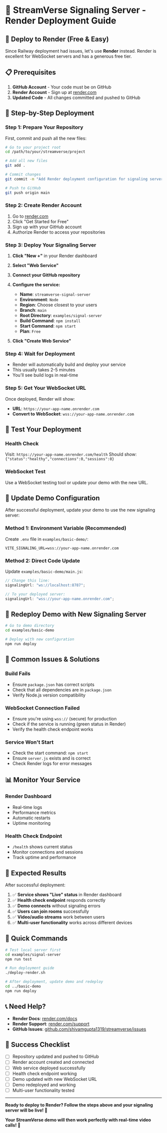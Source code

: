 # 🚀 StreamVerse Signaling Server - Render Deployment Guide

## 🎯 **Deploy to Render (Free & Easy)**

Since Railway deployment had issues, let's use **Render** instead. Render is excellent for WebSocket servers and has a generous free tier.

## 📋 **Prerequisites**

1. **GitHub Account** - Your code must be on GitHub
2. **Render Account** - Sign up at [render.com](https://render.com)
3. **Updated Code** - All changes committed and pushed to GitHub

## 🚀 **Step-by-Step Deployment**

### **Step 1: Prepare Your Repository**

First, commit and push all the new files:

```bash
# Go to your project root
cd /path/to/your/streamverse/project

# Add all new files
git add .

# Commit changes
git commit -m "Add Render deployment configuration for signaling server"

# Push to GitHub
git push origin main
```

### **Step 2: Create Render Account**

1. Go to [render.com](https://render.com)
2. Click "Get Started for Free"
3. Sign up with your GitHub account
4. Authorize Render to access your repositories

### **Step 3: Deploy Your Signaling Server**

1. **Click "New +"** in your Render dashboard
2. **Select "Web Service"**
3. **Connect your GitHub repository**
4. **Configure the service:**

   - **Name**: `streamverse-signal-server`
   - **Environment**: `Node`
   - **Region**: Choose closest to your users
   - **Branch**: `main`
   - **Root Directory**: `examples/signal-server`
   - **Build Command**: `npm install`
   - **Start Command**: `npm start`
   - **Plan**: `Free`

5. **Click "Create Web Service"**

### **Step 4: Wait for Deployment**

- Render will automatically build and deploy your service
- This usually takes 2-5 minutes
- You'll see build logs in real-time

### **Step 5: Get Your WebSocket URL**

Once deployed, Render will show:

- **URL**: `https://your-app-name.onrender.com`
- **Convert to WebSocket**: `wss://your-app-name.onrender.com`

## 🧪 **Test Your Deployment**

### **Health Check**

Visit: `https://your-app-name.onrender.com/health`
Should show: `{"status":"healthy","connections":0,"sessions":0}`

### **WebSocket Test**

Use a WebSocket testing tool or update your demo with the new URL.

## 🔧 **Update Demo Configuration**

After successful deployment, update your demo to use the new signaling server:

### **Method 1: Environment Variable (Recommended)**

Create `.env` file in `examples/basic-demo/`:

```env
VITE_SIGNALING_URL=wss://your-app-name.onrender.com
```

### **Method 2: Direct Code Update**

Update `examples/basic-demo/main.js`:

```javascript
// Change this line:
signalingUrl: "ws://localhost:8787";

// To your deployed server:
signalingUrl: "wss://your-app-name.onrender.com";
```

## 🔄 **Redeploy Demo with New Signaling Server**

```bash
# Go to demo directory
cd examples/basic-demo

# Deploy with new configuration
npm run deploy
```

## 🚨 **Common Issues & Solutions**

### **Build Fails**

- Ensure `package.json` has correct scripts
- Check that all dependencies are in `package.json`
- Verify Node.js version compatibility

### **WebSocket Connection Failed**

- Ensure you're using `wss://` (secure) for production
- Check if the service is running (green status in Render)
- Verify the health check endpoint works

### **Service Won't Start**

- Check the start command: `npm start`
- Ensure `server.js` exists and is correct
- Check Render logs for error messages

## 📊 **Monitor Your Service**

### **Render Dashboard**

- Real-time logs
- Performance metrics
- Automatic restarts
- Uptime monitoring

### **Health Check Endpoint**

- `/health` shows current status
- Monitor connections and sessions
- Track uptime and performance

## 🎯 **Expected Results**

After successful deployment:

1. ✅ **Service shows "Live" status** in Render dashboard
2. ✅ **Health check endpoint** responds correctly
3. ✅ **Demo connects** without signaling errors
4. ✅ **Users can join rooms** successfully
5. ✅ **Video/audio streams** work between users
6. ✅ **Multi-user functionality** works across different devices

## 🔗 **Quick Commands**

```bash
# Test local server first
cd examples/signal-server
npm run test

# Run deployment guide
./deploy-render.sh

# After deployment, update demo and redeploy
cd ../basic-demo
npm run deploy
```

## 📞 **Need Help?**

- **Render Docs**: [render.com/docs](https://render.com/docs)
- **Render Support**: [render.com/support](https://render.com/support)
- **GitHub Issues**: [github.com/shivamgupta1319/streamverse/issues](https://github.com/shivamgupta1319/streamverse/issues)

## 🎉 **Success Checklist**

- [ ] Repository updated and pushed to GitHub
- [ ] Render account created and connected
- [ ] Web service deployed successfully
- [ ] Health check endpoint working
- [ ] Demo updated with new WebSocket URL
- [ ] Demo redeployed and working
- [ ] Multi-user functionality tested

---

**Ready to deploy to Render? Follow the steps above and your signaling server will be live! 🚀**

**Your StreamVerse demo will then work perfectly with real-time video calls! 🎥**
